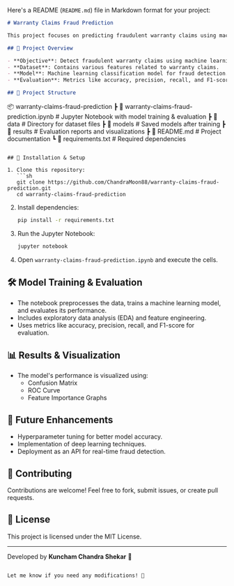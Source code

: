 Here's a README (`README.md`) file in Markdown format for your project:  

```md
# Warranty Claims Fraud Prediction

This project focuses on predicting fraudulent warranty claims using machine learning. The model is trained on structured data to distinguish between legitimate and fraudulent claims.

## 📌 Project Overview

- **Objective**: Detect fraudulent warranty claims using machine learning techniques.
- **Dataset**: Contains various features related to warranty claims.
- **Model**: Machine learning classification model for fraud detection.
- **Evaluation**: Metrics like accuracy, precision, recall, and F1-score.

## 📂 Project Structure

```
📦 warranty-claims-fraud-prediction
 ┣ 📜 warranty-claims-fraud-prediction.ipynb  # Jupyter Notebook with model training & evaluation
 ┣ 📂 data                                    # Directory for dataset files
 ┣ 📂 models                                  # Saved models after training
 ┣ 📂 results                                 # Evaluation reports and visualizations
 ┣ 📜 README.md                               # Project documentation
 ┗ 📜 requirements.txt                        # Required dependencies
```

## 🚀 Installation & Setup

1. Clone this repository:
   ```sh
   git clone https://github.com/ChandraMoon88/warranty-claims-fraud-prediction.git
   cd warranty-claims-fraud-prediction
   ```

2. Install dependencies:
   ```sh
   pip install -r requirements.txt
   ```

3. Run the Jupyter Notebook:
   ```sh
   jupyter notebook
   ```

4. Open `warranty-claims-fraud-prediction.ipynb` and execute the cells.

## 🛠️ Model Training & Evaluation

- The notebook preprocesses the data, trains a machine learning model, and evaluates its performance.
- Includes exploratory data analysis (EDA) and feature engineering.
- Uses metrics like accuracy, precision, recall, and F1-score for evaluation.

## 📊 Results & Visualization

- The model's performance is visualized using:
  - Confusion Matrix
  - ROC Curve
  - Feature Importance Graphs

## 🔮 Future Enhancements

- Hyperparameter tuning for better model accuracy.
- Implementation of deep learning techniques.
- Deployment as an API for real-time fraud detection.

## 🤝 Contributing

Contributions are welcome! Feel free to fork, submit issues, or create pull requests.

## 📜 License

This project is licensed under the MIT License.

---
Developed by **Kuncham Chandra Shekar** 🚀
```

Let me know if you need any modifications! 🚀
